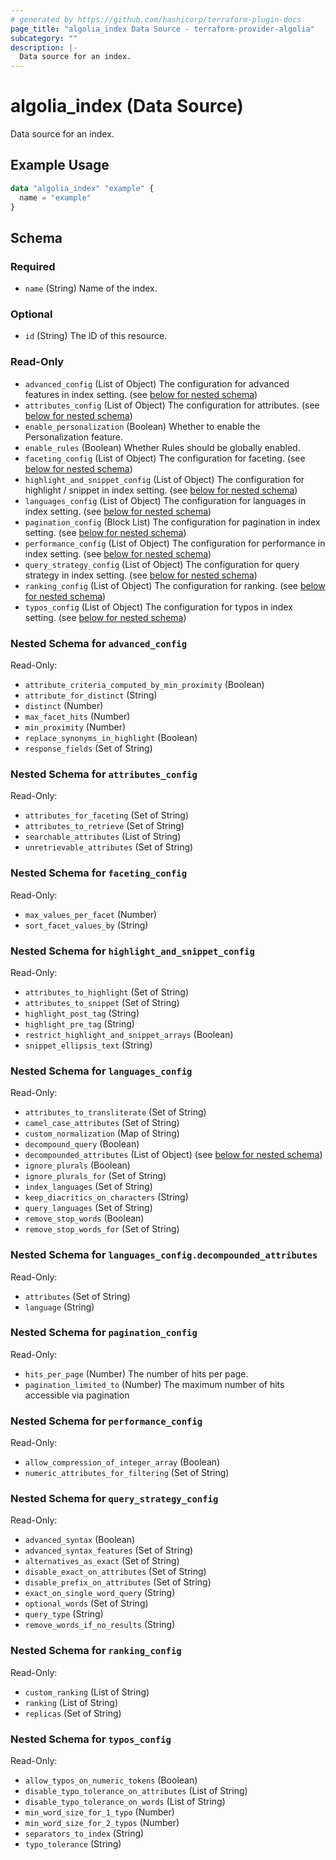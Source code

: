 ```yaml
---
# generated by https://github.com/hashicorp/terraform-plugin-docs
page_title: "algolia_index Data Source - terraform-provider-algolia"
subcategory: ""
description: |-
  Data source for an index.
---
```


# algolia_index (Data Source)

Data source for an index.

## Example Usage

```terraform
data "algolia_index" "example" {
  name = "example"
}
```

<!-- schema generated by tfplugindocs -->
## Schema

### Required

- `name` (String) Name of the index.

### Optional

- `id` (String) The ID of this resource.

### Read-Only

- `advanced_config` (List of Object) The configuration for advanced features in index setting. (see [below for nested schema](#nestedatt--advanced_config))
- `attributes_config` (List of Object) The configuration for attributes. (see [below for nested schema](#nestedatt--attributes_config))
- `enable_personalization` (Boolean) Whether to enable the Personalization feature.
- `enable_rules` (Boolean) Whether Rules should be globally enabled.
- `faceting_config` (List of Object) The configuration for faceting. (see [below for nested schema](#nestedatt--faceting_config))
- `highlight_and_snippet_config` (List of Object) The configuration for highlight / snippet in index setting. (see [below for nested schema](#nestedatt--highlight_and_snippet_config))
- `languages_config` (List of Object) The configuration for languages in index setting. (see [below for nested schema](#nestedatt--languages_config))
- `pagination_config` (Block List) The configuration for pagination in index setting. (see [below for nested schema](#nestedblock--pagination_config))
- `performance_config` (List of Object) The configuration for performance in index setting. (see [below for nested schema](#nestedatt--performance_config))
- `query_strategy_config` (List of Object) The configuration for query strategy in index setting. (see [below for nested schema](#nestedatt--query_strategy_config))
- `ranking_config` (List of Object) The configuration for ranking. (see [below for nested schema](#nestedatt--ranking_config))
- `typos_config` (List of Object) The configuration for typos in index setting. (see [below for nested schema](#nestedatt--typos_config))

<a id="nestedatt--advanced_config"></a>
### Nested Schema for `advanced_config`

Read-Only:

- `attribute_criteria_computed_by_min_proximity` (Boolean)
- `attribute_for_distinct` (String)
- `distinct` (Number)
- `max_facet_hits` (Number)
- `min_proximity` (Number)
- `replace_synonyms_in_highlight` (Boolean)
- `response_fields` (Set of String)


<a id="nestedatt--attributes_config"></a>
### Nested Schema for `attributes_config`

Read-Only:

- `attributes_for_faceting` (Set of String)
- `attributes_to_retrieve` (Set of String)
- `searchable_attributes` (List of String)
- `unretrievable_attributes` (Set of String)


<a id="nestedatt--faceting_config"></a>
### Nested Schema for `faceting_config`

Read-Only:

- `max_values_per_facet` (Number)
- `sort_facet_values_by` (String)


<a id="nestedatt--highlight_and_snippet_config"></a>
### Nested Schema for `highlight_and_snippet_config`

Read-Only:

- `attributes_to_highlight` (Set of String)
- `attributes_to_snippet` (Set of String)
- `highlight_post_tag` (String)
- `highlight_pre_tag` (String)
- `restrict_highlight_and_snippet_arrays` (Boolean)
- `snippet_ellipsis_text` (String)


<a id="nestedatt--languages_config"></a>
### Nested Schema for `languages_config`

Read-Only:

- `attributes_to_transliterate` (Set of String)
- `camel_case_attributes` (Set of String)
- `custom_normalization` (Map of String)
- `decompound_query` (Boolean)
- `decompounded_attributes` (List of Object) (see [below for nested schema](#nestedobjatt--languages_config--decompounded_attributes))
- `ignore_plurals` (Boolean)
- `ignore_plurals_for` (Set of String)
- `index_languages` (Set of String)
- `keep_diacritics_on_characters` (String)
- `query_languages` (Set of String)
- `remove_stop_words` (Boolean)
- `remove_stop_words_for` (Set of String)

<a id="nestedobjatt--languages_config--decompounded_attributes"></a>
### Nested Schema for `languages_config.decompounded_attributes`

Read-Only:

- `attributes` (Set of String)
- `language` (String)



<a id="nestedblock--pagination_config"></a>
### Nested Schema for `pagination_config`

Read-Only:

- `hits_per_page` (Number) The number of hits per page.
- `pagination_limited_to` (Number) The maximum number of hits accessible via pagination


<a id="nestedatt--performance_config"></a>
### Nested Schema for `performance_config`

Read-Only:

- `allow_compression_of_integer_array` (Boolean)
- `numeric_attributes_for_filtering` (Set of String)


<a id="nestedatt--query_strategy_config"></a>
### Nested Schema for `query_strategy_config`

Read-Only:

- `advanced_syntax` (Boolean)
- `advanced_syntax_features` (Set of String)
- `alternatives_as_exact` (Set of String)
- `disable_exact_on_attributes` (Set of String)
- `disable_prefix_on_attributes` (Set of String)
- `exact_on_single_word_query` (String)
- `optional_words` (Set of String)
- `query_type` (String)
- `remove_words_if_no_results` (String)


<a id="nestedatt--ranking_config"></a>
### Nested Schema for `ranking_config`

Read-Only:

- `custom_ranking` (List of String)
- `ranking` (List of String)
- `replicas` (Set of String)


<a id="nestedatt--typos_config"></a>
### Nested Schema for `typos_config`

Read-Only:

- `allow_typos_on_numeric_tokens` (Boolean)
- `disable_typo_tolerance_on_attributes` (List of String)
- `disable_typo_tolerance_on_words` (List of String)
- `min_word_size_for_1_typo` (Number)
- `min_word_size_for_2_typos` (Number)
- `separators_to_index` (String)
- `typo_tolerance` (String)



